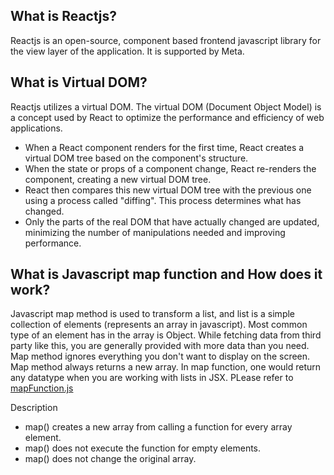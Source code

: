 ## What is Reactjs?
Reactjs is an open-source, component based frontend javascript library for the view layer of the application. It is supported by Meta.

## What is Virtual DOM?
Reactjs utilizes a virtual DOM. The virtual DOM (Document Object Model) is a concept used by React to optimize the performance and efficiency of web applications.
- When a React component renders for the first time, React creates a virtual DOM tree based on the component's structure.
- When the state or props of a component change, React re-renders the component, creating a new virtual DOM tree.
- React then compares this new virtual DOM tree with the previous one using a process called "diffing". This process determines what has changed.
- Only the parts of the real DOM that have actually changed are updated, minimizing the number of manipulations needed and improving performance.

## What is Javascript map function and How does it work?
Javascript map method is used to transform a list, and list is a simple collection of elements (represents an array in javascript). Most common type of an element has in the array is Object. While fetching data from third party like this, you are generally provided with more data than you need. Map method ignores everything you don't want to display on the screen. Map method always returns a new array. In map function, one would return any datatype when you are working with lists in JSX. PLease refer to <a href="./mapFunction.js">mapFunction.js</a><br/>

Description
- map() creates a new array from calling a function for every array element.
- map() does not execute the function for empty elements.
- map() does not change the original array.




